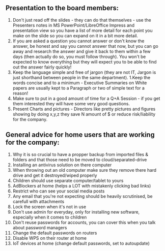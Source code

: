 ## Presentation to the board members:
1. Don't just read off the slides - they can do that themselves - use the Presenters notes in MS PowerPoint/LibreOffice Impress and presentation view so you have a list of more detail for each point you make on the slide so you can expand on it in a bit more detail.
1. If you are asked a question you cannot answer or don't know the answer, be honest and say you cannot answer that now, but you can go away and research the answer and give it back to them within a few days (then actually do so, you must follow through). You won't be expected to know everything but they will expect you to be able to find out the answer fairly quickly!
1. Keep the language simple and free of jargon (they are not IT, Jargon is just shorthand between people in the same department).
1.Keep the words concise and to a minimum - Executive Summaries on White papers are usually kept to a Paragraph or two of simple text for a reason!
1. Make sure to put in a good amount of time for a Q+A Session - if you get them interested they will have some very good questions.
1. Present Charts and pictures - Directors like pretty pictures and figures showing by doing x,y,z they save N amount of $ or reduce risk/liability for the company.

## General advice for home users that are working for the company:
1. Why it is so crucial to have a propper backup from imported files & folders and that those need to be moved to cloud/separated-drive
1. Installing an antivirus solution on there computer
1. When throwing out an old computer make sure they remove there hard drive and get it destroyed/wiped properly
1. Children should use separate computer/tablet to yours
1. AdBlockers at home (helps a LOT with mistakenly clicking bad links)
1. Restrict who can see your social media posts
1. Any email that you're not expecting should be heavily scrutinised, be carefull with attachments
1. Lock the screen when it's not in use
1. Don't use admin for everyday, only for installing new software, especially when it comes to children
1. Don't reuse passwords for accounts, you can cover this when you talk about password managers
1. Change the default passwords on routers
1. Disable WPS on their router at home
1. IoT devices at home (change default passwords, set to autoupdate)
